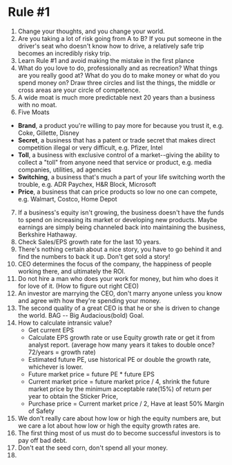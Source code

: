 # Rule #1

1. Change your thoughts, and you change your world. 
2. Are you taking a lot of risk going from A to B? If you put someone in the driver's seat who doesn't know how to drive, a relatively safe trip becomes an incredibly risky trip. 
3. Learn Rule #1 and avoid making the mistake in the first plance
4. What do you love to do, professionally and as recreation? What things are you really good at? What do you do to make money or what do you spend money on? Draw three circles and list the things, the middle or cross areas are your circle of competence. 
5. A wide moat is much more predictable next 20 years than a business with no moat. 
6. Five Moats
  - **Brand**, a product you're willing to pay more for because you trust it, e.g. Coke, Gillette, Disney
  - **Secret**, a business that has a patent or trade secret that makes direct competition illegal or very difficult, e.g. Pfizer, Intel
  - **Toll**, a business with exclusive control of a market--giving the ability to collect a "toll" from anyone need that service or product, e.g. media companies, utilities, ad agencies
  - **Switching**, a business that's much a part of your life switching worth the trouble, e.g. ADR Paychex, H&R Block, Microsoft
  - **Price**, a business that can price products so low no one can compete, e.g. Walmart, Costco, Home Depot
7. If a business's equity isn't growing, the business doesn't have the funds to spend on increasing its market or developing new products. Maybe earnings are simply being channeled back into maintaining the business, Berkshire Hathaway. 
8. Check Sales/EPS growth rate for the last 10 years.
9. There's nothing certain about a nice story, you have to go behind it and find the numbers to back it up. Don't get sold a story!
10. CEO determines the focus of the company, the happiness of people working there, and ultimately the ROI. 
11. Do not hire a man who does your work for money, but him who does it for love of it. (How to figure out right CEO)
12. An investor are marrying the CEO, don't marry anyone unless you know and agree with how they're spending your money.
13. The second quality of a great CEO is that he or she is driven to change the world. BAG -- Big Audacious(bold) Goal. 
14. How to calculate intransic value? 
    - Get current EPS
    - Calculate EPS growth rate or use Equity growth rate or get it from analyst report. (average how many years it takes to double once? 72/years = growth rate)
    - Estimated future PE, use historical PE or double the growth rate, whichever is lower. 
    - Future market price = future PE * future EPS
    - Current market price = future market price / 4, shrink the future market price by the minimum acceptable rate(15%) of return per year to obtain the Sticker Price, 
    - Purchase price = Current market price / 2, Have at least 50% Margin of Safety
15. We don't really care about how low or high the equity numbers are, but we care a lot about how low or high the equity growth rates are. 
16. The first thing most of us must do to become successful investors is to pay off bad debt. 
17. Don't eat the seed corn, don't spend all your money.
18. 

